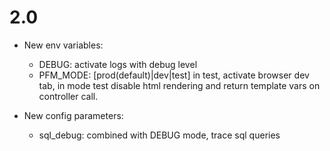 # 2.0

* New env variables:
  * DEBUG: activate logs with debug level
  * PFM_MODE: [prod(default)|dev|test] in test, activate browser dev tab,
    in mode test disable html rendering and return template vars on controller call.

* New config parameters:
  * sql_debug: combined with DEBUG mode, trace sql queries
